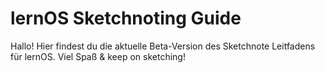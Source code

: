 # lernOS Sketchnoting Guide
Hallo! 
Hier findest du die aktuelle Beta-Version des Sketchnote Leitfadens für lernOS.
Viel Spaß & keep on sketching!
